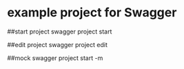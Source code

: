 # example project for Swagger

##start project
swagger project start

##edit project
swagger project edit

##mock
swagger project start -m
